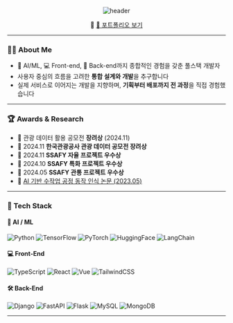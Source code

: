 <div align="center">

![header](https://capsule-render.vercel.app/api?type=waving&color=auto&height=200&text=Hi,%20I'm%20Sinijini!&fontAlign=50&fontAlignY=40&fontSize=40)

📌 [📁 포트폴리오 보기](https://sinijinii.github.io/SINIJINI)

</div>

---

### 🧑‍💻 About Me

- 🧠 AI/ML, 💻 Front-end, 🔧 Back-end까지 종합적인 경험을 갖춘 풀스택 개발자
- 사용자 중심의 흐름을 고려한 **통합 설계와 개발**을 추구합니다
- 실제 서비스로 이어지는 개발을 지향하며, **기획부터 배포까지 전 과정**을 직접 경험했습니다

---

### 🏆 Awards & Research

- 🥉 관광 데이터 활용 공모전 **장려상** (2024.11)
- 🥉 2024.11 **한국관광공사 관광 데이터 공모전 장려상**
- 🥈 2024.11 **SSAFY 자율 프로젝트 우수상**
- 🥈 2024.10 **SSAFY 특화 프로젝트 우수상**
- 🥈 2024.05 **SSAFY 관통 프로젝트 우수상**
- 📄 [AI 기반 수작업 공정 동작 인식 논문 (2023.05)](https://sinijinii.github.io/SINIJINI/paper.pdf)

---

### 🚀 Tech Stack

#### 🤖 AI / ML
![Python](https://img.shields.io/badge/Python-3776AB?style=flat&logo=Python&logoColor=white)
![TensorFlow](https://img.shields.io/badge/TensorFlow-FF6F00?style=flat&logo=TensorFlow&logoColor=white)
![PyTorch](https://img.shields.io/badge/PyTorch-EE4C2C?style=flat&logo=PyTorch&logoColor=white)
![HuggingFace](https://img.shields.io/badge/HuggingFace-FCC624?style=flat&logo=HuggingFace&logoColor=black)
![LangChain](https://img.shields.io/badge/LangChain-000000?style=flat)

#### 💻 Front-End
![TypeScript](https://img.shields.io/badge/TypeScript-3178C6?style=flat&logo=TypeScript&logoColor=white)
![React](https://img.shields.io/badge/React-61DAFB?style=flat&logo=React&logoColor=black)
![Vue](https://img.shields.io/badge/Vue-4FC08D?style=flat&logo=Vue.js&logoColor=white)
![TailwindCSS](https://img.shields.io/badge/TailwindCSS-38B2AC?style=flat&logo=TailwindCSS&logoColor=white)

#### 🛠 Back-End
![Django](https://img.shields.io/badge/Django-092E20?style=flat&logo=Django&logoColor=white)
![FastAPI](https://img.shields.io/badge/FastAPI-009688?style=flat&logo=FastAPI&logoColor=white)
![Flask](https://img.shields.io/badge/Flask-000000?style=flat&logo=Flask&logoColor=white)
![MySQL](https://img.shields.io/badge/MySQL-4479A1?style=flat&logo=MySQL&logoColor=white)
![MongoDB](https://img.shields.io/badge/MongoDB-47A248?style=flat&logo=MongoDB&logoColor=white)

---
